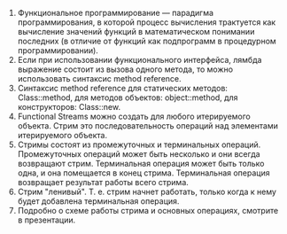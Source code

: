 <ol>
<li> Функциональное программирование — парадигма программирования, в которой процесс вычисления трактуется 
как вычисление значений функций в математическом понимании последних (в отличие от функций как подпрограмм 
в процедурном программировании).
</li> 
<li> Если при использовании функционального интерфейса, лямбда выражение состоит из вызова одного метода, 
то можно использовать синтаксис method reference.
</li>
<li> Синтаксис method reference для статических методов: Class::method, для методов объектов: object::method, 
для конструкторов: Class::new.
</li>
<li> Functional Streams можно создать для любого итерируемого объекта. Стрим это последовательность операций 
над элементами итерируемого объекта.
</li>
<li> Стримы состоят из промежуточных и терминальных операций. Промежуточных операций может быть несколько и они 
всегда возвращают стрим. Терминальная операция может быть только одна, и она помещается в конец стрима. Терминальная 
операция возвращает результат работы всего стрима.
</li>
<li> Стрим "ленивый". Т. е. стрим начнет работать, только когда к нему будет добавлена терминальная операция.
</li>
<li> Подробно о схеме работы стрима и основных операциях, смотрите в презентации.
</li>
</ol>